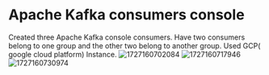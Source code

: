 # Apache Kafka consumers console
Created three Apache Kafka console consumers. Have two consumers belong to one group and the other two belong to another group. Used GCP( google cloud platform) Instance.
![1727160702084](https://github.com/user-attachments/assets/335fa490-1cb5-47a0-8998-db59e6d4de86)
![1727160717946](https://github.com/user-attachments/assets/898ec8b9-37e0-4b51-a662-4798ff412914)
![1727160730974](https://github.com/user-attachments/assets/01e56146-229d-4c99-aab6-b44881c87bf6)
